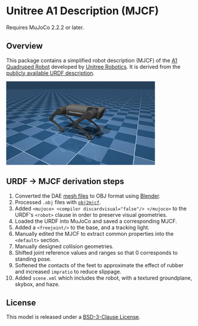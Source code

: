 # Unitree A1 Description (MJCF)

Requires MuJoCo 2.2.2 or later.

## Overview

This package contains a simplified robot description (MJCF) of the [A1 Quadruped
Robot](https://www.unitree.com/a1/) developed by [Unitree
Robotics](https://www.unitree.com/). It is derived from the [publicly available
URDF
description](https://github.com/unitreerobotics/unitree_mujoco/tree/main/data/a1/urdf).

<p float="left">
  <img src="a1.png" width="400">
</p>

## URDF → MJCF derivation steps

1. Converted the DAE [mesh
   files](https://github.com/unitreerobotics/unitree_mujoco/tree/main/data/a1/meshes)
to OBJ format using [Blender](https://www.blender.org/).
2. Processed `.obj` files with [`obj2mjcf`](https://github.com/kevinzakka/obj2mjcf).
3. Added `<mujoco> <compiler discardvisual="false"/> </mujoco>` to the URDF's
   `<robot>` clause in order to preserve visual geometries.
4. Loaded the URDF into MuJoCo and saved a corresponding MJCF.
5. Added a `<freejoint/>` to the base, and a tracking light.
6. Manually edited the MJCF to extract common properties into the `<default>` section.
7. Manually designed collision geometries.
8. Shifted joint reference values and ranges so that 0 corresponds to standing pose.
9. Softened the contacts of the feet to approximate the effect of rubber and
   increased `impratio` to reduce slippage.
10. Added `scene.xml` which includes the robot, with a textured groundplane, skybox, and haze.

## License

This model is released under a [BSD-3-Clause License](LICENSE).
